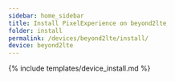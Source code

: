 ```yaml
---
sidebar: home_sidebar
title: Install PixelExperience on beyond2lte
folder: install
permalink: /devices/beyond2lte/install/
device: beyond2lte
---
```

{% include templates/device_install.md %}
